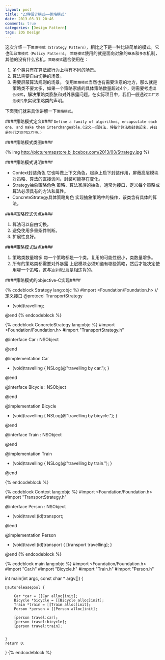 ```yaml
---
layout: post
title: "23种设计模式——策略模式"
date: 2013-03-31 20:46
comments: true
categories: [Design Pattern]
tags: iOS Design
---
```


这次介绍一下`策略模式（Strategy Pattern）`，相比之下是一种比较简单的模式。它也叫`政策模式（Policy Pattern）`。
`策略模式`使用的就是面向对象的`继承`和`多态`机制，其他的没有什么玄机。`策略模式`适合使用在：
1. 多个类只有在算法或行为上稍有不同的场景。
2. 算法需要自由切换的场景。
3. 需要屏蔽算法规则的场景。
使用`策略模式`当然也有需要注意的地方，那么就是策略类不要太多，如果一个策略家族的具体策略数量超过4个，则需要考虑`混合模式`，解决策略类膨胀和对外暴露问题。在实际项目中，我们一般通过`工厂方法模式`来实现策略类的声明。

下面我们就来具体讲解一下`策略模式`。

####策略模式定义####
`Define a family of algorithms, encapsulate each one, and make them interchangeable.(定义一组算法，将每个算法都封装起来，并且是它们之间可以互换。)`

<!-- More -->

####策略模式类图####

{% img http://picturemapstore.bj.bcebos.com/2013/03/Strategy.jpg %}

####策略模式说明####

+ Context封装角色
  它也叫做上下文角色，起承上启下封装作用，屏蔽高层模块对策略、算法的直接访问，封装可能存在变化。
+ Strategy抽象策略角色
  策略、算法家族的抽象，通常为接口，定义每个策略或算法必须具有的方法和属性。
+ ConcreteStrategy具体策略角色
  实现抽象策略中的操作，该类含有具体的算法。
 
####策略模式优点####

1. 算法可以自由切换。
2. 避免使用多重条件判断。
3. 扩展性良好。

####策略模式缺点####

1. 策略类数量增多
 每一个策略都是一个类，复用的可能性很小，类数量增多。
2. 所有的策略类都需要对外暴露
 上层模块必须知道有哪些策略，然后才能决定使用哪一个策略，这与`迪米特法则`是相违背的。
 
####策略模式的objective-C实现####

{% codeblock Strategy lang:objc %}
#import <Foundation/Foundation.h>
//定义接口
@protocol TransportStrategy <NSObject>

- (void)travelling;

@end
{% endcodeblock %}

{% codeblock ConcreteStrategy lang:objc %}
#import <Foundation/Foundation.h>
#import "TransportStrategy.h"

@interface Car : NSObject<TransportStrategy>

@end

@implementation Car

- (void)travelling
{
    NSLog(@"travelling by car.");
}

@end

@interface Bicycle : NSObject<TransportStrategy>

@end

@implementation Bicycle

- (void)travelling
{
    NSLog(@"travelling by bicycle.");
}

@end

@interface Train : NSObject<TransportStrategy>

@end

@implementation Train

- (void)travelling
{
    NSLog(@"travelling by train.");
}

@end

{% endcodeblock %}

{% codeblock Context lang:objc %}
#import <Foundation/Foundation.h>
#import "TransportStrategy.h"

@interface Person : NSObject

- (void)travel:(id<TransportStrategy>)transport;

@end

@implementation Person

- (void)travel:(id<TransportStrategy>)transport
{
    [transport travelling];
}

@end
{% endcodeblock %}

{% codeblock main lang:objc %}
#import <Foundation/Foundation.h>
#import "Car.h"
#import "Bicycle.h"
#import "Train.h"
#import "Person.h"

int main(int argc, const char * argv[])
{

    @autoreleasepool {
        
        Car *car = [[Car alloc]init];
        Bicycle *bicycle = [[Bicycle alloc]init];
        Train *train = [[Train alloc]init];
        Person *person = [[Person alloc]init];
        
        [person travel:car];
        [person travel:bicycle];
        [person travel:train];
        
        
    }
    return 0;
}
{% endcodeblock %}

